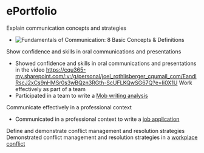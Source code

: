 # ePortfolio
Explain communication concepts and strategies
- ![Fundamentals of Communication: 8 Basic Concepts & Definitions](https://user-images.githubusercontent.com/104972026/167071913-81ba5856-91d2-490f-b68f-79e3bfc6e897.png)

Show confidence and skills in oral communications and presentations
- Showed confidence and skills in oral communications and presentations in the video https://cqu365-my.sharepoint.com/:v:/g/personal/joel_rothlisberger_cqumail_com/EandlRscJ2xCs9nHMSr0s3wBQzn3RGth-ScUFLKQwSG67Q?e=Ii0X1U
Work effectively as part of a team
- Participated in a team to write a [Mob writing analysis](Week%206%20writing%20mob%20.docx) 

Communicate effectively in a professional context
- Communicated in a professional context to write a [job application](Job%20application.docx) 

Define and demonstrate conflict management and resolution strategies
Demonstrated conflict management and resolution strategies in a [workplace conflict](Wk4%20Conflict%20Scenario.docx)
